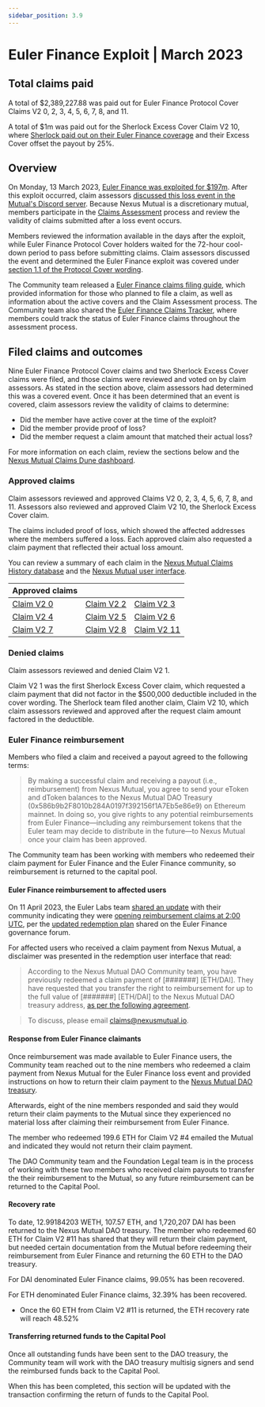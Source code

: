 ```yaml
---
sidebar_position: 3.9
---
```


# Euler Finance Exploit | March 2023

## Total claims paid

A total of $2,389,227.88 was paid out for Euler Finance Protocol Cover Claims V2 0, 2, 3, 4, 5, 6, 7, 8, and 11.

A total of $1m was paid out for the Sherlock Excess Cover Claim V2 10, where [Sherlock paid out on their Euler Finance coverage](https://twitter.com/sherlockdefi/status/1641174876231815168) and their Excess Cover offset the payout by 25%.

## Overview

On Monday, 13 March 2023, [Euler Finance was exploited for $197m](https://twitter.com/FrankResearcher/status/1635241475989721089). After this exploit occurred, claim assessors [discussed this loss event in the Mutual's Discord server](https://discord.com/channels/496296560624140298/1084935082978070549/1084935082978070549). Because Nexus Mutual is a discretionary mutual, members participate in the [Claims Assessment](https://docs.nexusmutual.io/protocol/claims-assessment) process and review the validity of claims submitted after a loss event occurs.

Members reviewed the information available in the days after the exploit, while Euler Finance Protocol Cover holders waited for the 72-hour cool-down period to pass before submitting claims. Claim assessors discussed the event and determined the Euler Finance exploit was covered under [section 1.1 of the Protocol Cover wording](https://uploads-ssl.webflow.com/62d8193ce9880895261daf4a/63d0f4c4cca088730ac54ccc_ProtocolCoverv1.0.pdf).

The Community team released a [Euler Finance claims filing guide](https://nexusmutual.io/blog/how-euler-finance-protocol-cover-holders-can-prepare-for-claims-filing), which provided information for those who planned to file a claim, as well as information about the active covers and the Claim Assessment process. The Community team also shared the [Euler Finance Claims Tracker](https://docs.google.com/spreadsheets/d/1ewvu_PhqqUqdOtsVYkU2_2PusdjAurrWeDKyZNECyFA/edit?usp=sharing), where members could track the status of Euler Finance claims throughout the assessment process.

## Filed claims and outcomes

Nine Euler Finance Protocol Cover claims and two Sherlock Excess Cover claims were filed, and those claims were reviewed and voted on by claim assessors. As stated in the section above, claim assessors had determined this was a covered event. Once it has been determined that an event is covered, claim assessors review the validity of claims to determine:
* Did the member have active cover at the time of the exploit?
* Did the member provide proof of loss?
* Did the member request a claim amount that matched their actual loss?

For more information on each claim, review the sections below and the [Nexus Mutual Claims Dune dashboard](https://dune.com/nexus_mutual/claims).

### Approved claims

Claim assessors reviewed and approved Claims V2 0, 2, 3, 4, 5, 6, 7, 8, and 11. Assessors also reviewed and approved Claim V2 10, the Sherlock Excess Cover claim.

The claims included proof of loss, which showed the affected addresses where the members suffered a loss. Each approved claim also requested a claim payment that reflected their actual loss amount.

You can review a summary of each claim in the [Nexus Mutual Claims History database](https://nexusmutualdao.io/claims-history) and the [Nexus Mutual user interface](https://app.nexusmutual.io/assessment).

| Approved claims                                                                 |                                                                                 |                                                                                 |
|---------------------------------------------------------------------------------|---------------------------------------------------------------------------------|---------------------------------------------------------------------------------|
| [Claim V2 0](https://app.nexusmutual.io/assessment/view-claim?claimId=0) | [Claim V2 2](https://app.nexusmutual.io/assessment/view-claim?claimId=2) | [Claim V2 3](https://app.nexusmutual.io/assessment/view-claim?claimId=3) |
| [Claim V2 4](https://app.nexusmutual.io/assessment/view-claim?claimId=4) | [Claim V2 5](https://app.nexusmutual.io/assessment/view-claim?claimId=5) | [Claim V2 6](https://app.nexusmutual.io/assessment/view-claim?claimId=6) |
| [Claim V2 7](https://app.nexusmutual.io/assessment/view-claim?claimId=7) | [Claim V2 8](https://app.nexusmutual.io/assessment/view-claim?claimId=8) | [Claim V2 11](https://app.nexusmutual.io/assessment/view-claim?claimId=11) |

### Denied claims

Claim assessors reviewed and denied Claim V2 1.

Claim V2 1 was the first Sherlock Excess Cover claim, which requested a claim payment that did not factor in the $500,000 deductible included in the cover wording. The Sherlock team filed another claim, Claim V2 10, which claim assessors reviewed and approved after the request claim amount factored in the deductible.

### Euler Finance reimbursement

Members who filed a claim and received a payout agreed to the following terms:

<blockquote>By making a successful claim and receiving a payout (i.e., reimbursement) from Nexus Mutual, you agree to send your eToken and dToken balances to the Nexus Mutual DAO Treasury (0x586b9b2F8010b284A0197f392156f1A7Eb5e86e9) on Ethereum mainnet. In doing so, you give rights to any potential reimbursements from Euler Finance—including any reimbursement tokens that the Euler team may decide to distribute in the future—to Nexus Mutual once your claim has been approved.</blockquote>

The Community team has been working with members who redeemed their claim payment for Euler Finance and the Euler Finance community, so reimbursement is returned to the capital pool.

#### Euler Finance reimbursement to affected users

On 11 April 2023, the Euler Labs team [shared an update](https://twitter.com/eulerfinance/status/1645964057239855104) with their community indicating they were [opening reimbursement claims at 2:00 UTC](https://t.co/fAJr5Qdv1w), per the [updated redemption plan](https://forum.euler.finance/t/plan-for-redemption-of-euler-funds-v2/947) shared on the Euler Finance governance forum.

For affected users who received a claim payment from Nexus Mutual, a disclaimer was presented in the redemption user interface that read:

> According to the Nexus Mutual DAO Community team, you have previously redeemed a claim payment of [#######] [ETH/DAI]. They have requested that you transfer the right to reimbursement for up to the full value of [#######] [ETH/DAI] to the Nexus Mutual DAO treasury address, [as per the following agreement](https://docs.nexusmutual.io/overview/claims-history/euler#euler-finance-reimbursement).

> To discuss, please email claims@nexusmutual.io.

#### Response from Euler Finance claimants

Once reimbursement was made available to Euler Finance users, the Community team reached out to the nine members who redeemed a claim payment from Nexus Mutual for the Euler Finance loss event and provided instructions on how to return their claim payment to the [Nexus Mutual DAO treasury](https://etherscan.io/address/0x586b9b2f8010b284a0197f392156f1a7eb5e86e9).

Afterwards, eight of the nine members responded and said they would return their claim payments to the Mutual since they experienced no material loss after claiming their reimbursement from Euler Finance.

The member who redeemed 199.6 ETH for Claim V2 #4 emailed the Mutual and indicated they would not return their claim payment.

The DAO Community team and the Foundation Legal team is in the process of working with these two members who received claim payouts to transfer the their reimbursement to the Mutual, so any future reimbursement can be returned to the Capital Pool.

#### Recovery rate

To date, 12.99184203 WETH, 107.57 ETH, and 1,720,207 DAI has been returned to the Nexus Mutual DAO treasury. The member who redeemed 60 ETH for Claim V2 #11 has shared that they will return their claim payment, but needed certain documentation from the Mutual before redeeming their reimbursement from Euler Finance and returning the 60 ETH to the DAO treasury.

For DAI denominated Euler Finance claims, 99.05% has been recovered.

For ETH denominated Euler Finance claims, 32.39% has been recovered.
* Once the 60 ETH from Claim V2 #11 is returned, the ETH recovery rate will reach 48.52%

#### Transferring returned funds to the Capital Pool

Once all outstanding funds have been sent to the DAO treasury, the Community team will work with the DAO treasury multisig signers and send the reimbursed funds back to the Capital Pool.

When this has been completed, this section will be updated with the transaction confirming the return of funds to the Capital Pool.
